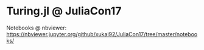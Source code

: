 # Turing.jl @ JuliaCon17

Notebooks @ nbviewer: https://nbviewer.jupyter.org/github/xukai92/JuliaCon17/tree/master/notebooks/
